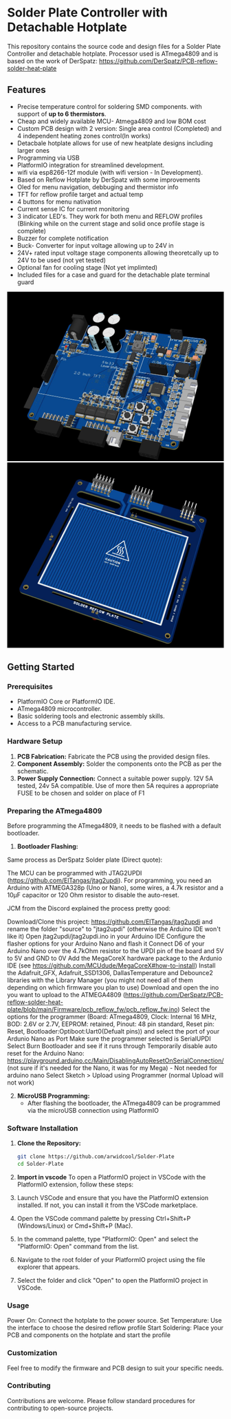 # Solder Plate Controller with Detachable Hotplate

This repository contains the source code and design files for a Solder Plate Controller and detachable hotplate. Processor used is ATmega4809 and is based on the work of DerSpatz: https://github.com/DerSpatz/PCB-reflow-solder-heat-plate


## Features
- Precise temperature control for soldering SMD components. with support of **up to 6 thermistors**.
- Cheap and widely available MCU- Atmega4809 and low BOM cost
- Custom PCB design with 2 version: Single area control (Completed) and 4 independent heating zones control(In works)
- Detacbale hotplate allows for use of new heatplate designs including larger ones
- Programming via USB
- PlatformIO integration for streamlined development.
- wifi via esp8266-12f module (with wifi version - In Development).
- Based on Reflow Hotplate by DerSpatz with some improvements
- Oled for menu navigation, debbuging and thermistor info
- TFT for reflow profile target and actual temp
- 4 buttons for menu nativation
- Current sense IC for current monitoring
- 3 indicator LED's. They work for both menu and REFLOW profiles (Blinking while on the current stage and solid once profile stage is complete)
- Buzzer for complete notification
- Buck- Converter for input voltage allowing up to 24V in
- 24V+ rated input voltage stage components allowing theoretcally up to 24V to be used (not yet tested)
- Optional fan for cooling stage (Not yet implimted)
- Included files for a case and guard for the detachable plate terminal guard


![Screenshot](/Renders/Controller%201mos.JPG)
![Screenshot](/Renders/plate%201%20zone.JPG)



## Getting Started


### Prerequisites

- PlatformIO Core or PlatformIO IDE.
- ATmega4809 microcontroller.
- Basic soldering tools and electronic assembly skills.
- Access to a PCB manufacturing service.

### Hardware Setup

1. **PCB Fabrication:** Fabricate the PCB using the provided design files.
2. **Component Assembly:** Solder the components onto the PCB as per the schematic.
3. **Power Supply Connection:** Connect a suitable power supply. 12V 5A tested, 24v 5A compatible. Use of more then 5A requires a appropriate FUSE to be chosen and solder on place of F1

### Preparing the ATmega4809

Before programming the ATmega4809, it needs to be flashed with a default bootloader.

1. **Bootloader Flashing:**

Same process as DerSpatz Solder plate (Direct quote):

The MCU can be programmed with JTAG2UPDI (https://github.com/ElTangas/jtag2updi). For programming, you need an Arduino with ATMEGA328p (Uno or Nano), some wires, a 4.7k resistor and a 10µF capacitor or 120 Ohm resistor to disable the auto-reset.

JCM from the Discord explained the process pretty good:

Download/Clone this project: https://github.com/ElTangas/jtag2updi and rename the folder "source" to "jtag2updi" (otherwise the Arduino IDE won't like it)
Open jtag2updi/jtag2updi.ino in your Arduino IDE
Configure the flasher options for your Arduino Nano and flash it
Connect D6 of your Arduino Nano over the 4.7kOhm resistor to the UPDI pin of the board and 5V to 5V and GND to 0V
Add the MegaCoreX hardware package to the Ardunio IDE (see https://github.com/MCUdude/MegaCoreX#how-to-install)
Install the Adafruit_GFX, Adafruit_SSD1306, DallasTemperature and Debounce2 libraries with the Library Manager (you might not need all of them depending on which firmware you plan to use)
Download and open the ino you want to upload to the ATMEGA4809 (https://github.com/DerSpatz/PCB-reflow-solder-heat-plate/blob/main/Firmware/pcb_reflow_fw/pcb_reflow_fw.ino)
Select the options for the programmer (Board: ATmega4809, Clock: Internal 16 MHz, BOD: 2.6V or 2.7V, EEPROM: retained, Pinout: 48 pin standard, Reset pin: Reset, Bootloader:Optiboot:Uart0(Defualt pins)) and select the port of your Ardunio Nano as Port
Make sure the programmer selected is SerialUPDI
Select Burn Bootloader and see if it runs through
Temporarily disable auto reset for the Arduino Nano: https://playground.arduino.cc/Main/DisablingAutoResetOnSerialConnection/ (not sure if it's needed for the Nano, it was for my Mega) - Not needed for arduino nano
Select Sketch > Upload using Programmer (normal Upload will not work)


2. **MicroUSB Programming:**
   - After flashing the bootloader, the ATmega4809 can be programmed via the microUSB connection using PlatformIO

### Software Installation

1. **Clone the Repository:**
   ```bash
   git clone https://github.com/arwidcool/Solder-Plate
   cd Solder-Plate
2. **Import in vscode**
To open a PlatformIO project in VSCode with the PlatformIO extension, follow these steps:

1. Launch VSCode and ensure that you have the PlatformIO extension installed. If not, you can install it from the VSCode marketplace.
2. Open the VSCode command palette by pressing Ctrl+Shift+P (Windows/Linux) or Cmd+Shift+P (Mac).
3. In the command palette, type "PlatformIO: Open" and select the "PlatformIO: Open" command from the list.
4. Navigate to the root folder of your PlatformIO project using the file explorer that appears.
5. Select the folder and click "Open" to open the PlatformIO project in VSCode.


### Usage

Power On: Connect the hotplate to the power source.
Set Temperature: Use the interface to choose the desired reflow profile
Start Soldering: Place your PCB and components on the hotplate and start the profile

### Customization

Feel free to modify the firmware and PCB design to suit your specific needs.

### Contributing
Contributions are welcome. Please follow standard procedures for contributing to open-source projects.

